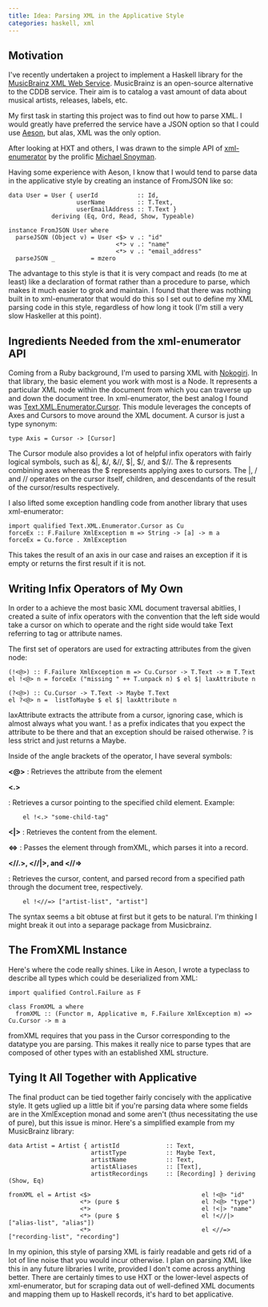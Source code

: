 ```yaml
---
title: Idea: Parsing XML in the Applicative Style
categories: haskell, xml
---
```


Motivation
----------

I've recently undertaken a project to implement a Haskell library for the [MusicBrainz XML Web Service](http://musicbrainz.org/doc/XML_Web_Service/Version_2). MusicBrainz is an open-source alternative to the CDDB service. Their aim is to catalog a vast amount of data about musical artists, releases, labels, etc.

My first task in starting this project was to find out how to parse XML. I would greatly have preferred the service have a JSON option so that I could use [Aeson](http://github.com/mailrank/aeson), but alas, XML was the only option.

After looking at HXT and others, I was drawn to the simple API of [xml-enumerator](http://hackage.haskell.org/package/xml-enumerator) by the prolific [Michael Snoyman](http://www.snoyman.com).

Having some experience with Aeson, I know that I would tend to parse data in the applicative style by creating an instance of FromJSON like so:

~~~~{.haskell}
data User = User { userId           :: Id,
                   userName         :: T.Text,
                   userEmailAddress :: T.Text }
            deriving (Eq, Ord, Read, Show, Typeable)

instance FromJSON User where
  parseJSON (Object v) = User <$> v .: "id"
                              <*> v .: "name"
                              <*> v .: "email_address"
  parseJSON _          = mzero
~~~~

The advantage to this style is that it is very compact and reads (to me at least) like a declaration of format rather than a procedure to parse, which makes it much easier to grok and maintain. I found that there was nothing built in to xml-enumerator that would do this so I set out to define my XML parsing code in this style, regardless of how long it took (I'm still a very slow Haskeller at this point).

Ingredients Needed from the xml-enumerator API
----------------------------------------------

Coming from a Ruby background, I'm used to parsing XML with [Nokogiri](http://nokogiri.org). In that library, the basic element you work with most is a Node. It represents a particular XML node within the document from which you can traverse up and down the document tree. In xml-enumerator, the best analog I found was [Text.XML.Enumerator.Cursor](http://hackage.haskell.org/packages/archive/xml-enumerator/0.3.4/doc/html/Text-XML-Enumerator-Cursor.html). This module leverages the concepts of Axes and Cursors to move around the XML document. A cursor is just a type synonym:

~~~~{.haskell}
type Axis = Cursor -> [Cursor]
~~~~

The Cursor module also provides a lot of helpful infix operators with fairly logical symbols, such as &|, &/, &//, $|, $/, and $//. The & represents combining axes whereas the $ represents applying axes to cursors. The |, / and // operates on the cursor itself, children, and descendants of the result of the cursor/results respectively. 

I also lifted some exception handling code from another library that uses xml-enumerator:

~~~~{.haskell}
import qualified Text.XML.Enumerator.Cursor as Cu
forceEx :: F.Failure XmlException m => String -> [a] -> m a
forceEx = Cu.force . XmlException
~~~~

This takes the result of an axis in our case and raises an exception if it is empty or returns the first result if it is not.


Writing Infix Operators of My Own
---------------------------------
In order to a achieve the most basic XML document traversal abitlies, I created a suite of infix operators with the convention that the left side would take a cursor on which to operate and the right side would take Text referring to tag or attribute names.

The first set of operators are used for extracting attributes from the given node:

~~~~{.haskell}
(!<@>) :: F.Failure XmlException m => Cu.Cursor -> T.Text -> m T.Text
el !<@> n = forceEx ("missing " ++ T.unpack n) $ el $| laxAttribute n

(?<@>) :: Cu.Cursor -> T.Text -> Maybe T.Text
el ?<@> n =  listToMaybe $ el $| laxAttribute n
~~~~

laxAttribute extracts the attribute from a cursor, ignoring case, which is almost always what you want. ! as a prefix indicates that you expect the attribute to be there and that an exception should be raised otherwise. ? is less strict and just returns a Maybe.

Inside of the angle brackets of the operator, I have several symbols:

**<@>**
:    Retrieves the attribute from the element

**<.>**

:    Retrieves a cursor pointing to the specified child element. Example:

        el !<.> "some-child-tag"

**<|>**
:    Retrieves the content from the element.

**<=>**
:    Passes the element through fromXML, which parses it into a record.

**<\/\/.>, <\/\/|>, and <\/\/=>**

:    Retrieves the cursor, content, and parsed record from a specified path through the document tree, respectively.

        el !<//=> ["artist-list", "artist"]

The syntax seems a bit obtuse at first but it gets to be natural. I'm thinking I might break it out into a separage package from Musicbrainz.

The FromXML Instance
--------------------
Here's where the code really shines. Like in Aeson, I wrote a typeclass to describe all types which could be deserialized from XML:

~~~~{.haskell}
import qualified Control.Failure as F

class FromXML a where
  fromXML :: (Functor m, Applicative m, F.Failure XmlException m) => Cu.Cursor -> m a
~~~~

fromXML requires that you pass in the Cursor corresponding to the datatype you are parsing. This makes it really nice to parse types that are composed of other types with an established XML structure.

Tying It All Together with Applicative
--------------------------------------
The final product can be tied together fairly concisely with the applicative style. It gets uglied up a little bit if you're parsing data where some fields are in the XmlException monad and some aren't (thus necessitating the use of pure), but this issue is minor. Here's a simplified example from my MusicBrainz library:

~~~~{.haskell}
data Artist = Artist { artistId             :: Text,
                       artistType           :: Maybe Text,
                       artistName           :: Text,
                       artistAliases        :: [Text],
                       artistRecordings     :: [Recording] } deriving (Show, Eq)

fromXML el = Artist <$>                               el !<@> "id"
                    <*> (pure $                       el ?<@> "type")
                    <*>                               el !<|> "name"
                    <*> (pure $                       el !<//|> ["alias-list", "alias"])
                    <*>                               el <//=> ["recording-list", "recording"]
~~~~

In my opinion, this style of parsing XML is fairly readable and gets rid of a lot of line noise that you would incur otherwise. I plan on parsing XML like this in any future libraries I write, provided I don't come across anything better. There are certainly times to use HXT or the lower-level aspects of xml-enumerator, but for scraping data out of well-defined XML documents and mapping them up to Haskell records, it's hard to bet applicative.
